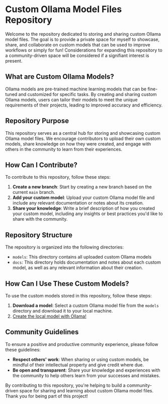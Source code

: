 **Custom Ollama Model Files Repository**
=====================================

Welcome to the repository dedicated to storing and sharing custom Ollama model files. The goal is to provide a private space for myself to showcase, share, and collaborate on custom models that can be used to improve workflows or simply for fun! Considerations for expanding this repository to a community-driven space will be considered if a signifiant interest is present.

**What are Custom Ollama Models?**
--------------------------------

Ollama models are pre-trained machine learning models that can be fine-tuned and customized for specific tasks. By creating and sharing custom Ollama models, users can tailor their models to meet the unique requirements of their projects, leading to improved accuracy and efficiency.

**Repository Purpose**
-------------------

This repository serves as a central hub for storing and showcasing custom Ollama model files. We encourage contributors to upload their own custom models, share knowledge on how they were created, and engage with others in the community to learn from their experiences.

**How Can I Contribute?**
------------------------

To contribute to this repository, follow these steps:

1. **Create a new branch**: Start by creating a new branch based on the current `main` branch.
2. **Add your custom model**: Upload your custom Ollama model file and include any relevant documentation or notes about its creation.
3. **Share your knowledge**: Write a brief description of how you created your custom model, including any insights or best practices you'd like to share with the community.

**Repository Structure**
------------------------

The repository is organized into the following directories:

* `models`: This directory contains all uploaded custom Ollama models
* `docs`: This directory holds documentation and notes about each custom model, as well as any relevant information about their creation.

**How Can I Use These Custom Models?**
-------------------------------------

To use the custom models stored in this repository, follow these steps:

1. **Download a model**: Select a custom Ollama model file from the `models` directory and download it to your local machine.
2. [Create the local model with Ollama!](https://github.com/ollama/ollama/tree/main?tab=readme-ov-file#create-a-model)

**Community Guidelines**
-----------------------

To ensure a positive and productive community experience, please follow these guidelines:

* **Respect others' work**: When sharing or using custom models, be mindful of their intellectual property and give credit where due.
* **Be open and transparent**: Share your knowledge and experiences with the community to help others learn from your successes and mistakes.

By contributing to this repository, you're helping to build a community-driven space for sharing and learning about custom Ollama model files. Thank you for being part of this project!
